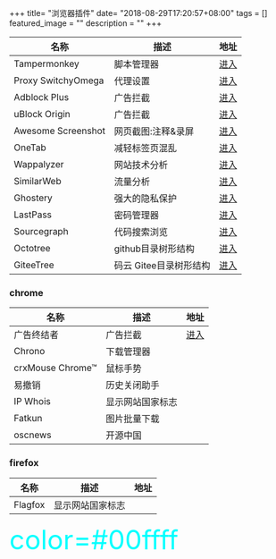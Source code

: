 +++
title= "浏览器插件"
date= "2018-08-29T17:20:57+08:00"
tags = []
featured_image = ""
description = ""
+++


|名称             |描述             |地址             |
|-----------------|-----------------|-----------------|
|Tampermonkey|脚本管理器|[进入](https://tampermonkey.net/)|
|Proxy SwitchyOmega|代理设置|[进入](https://www.switchyomega.com/)|
|Adblock Plus|广告拦截|[进入](https://adblockplus.org/)|
|uBlock Origin|广告拦截|[进入](https://github.com/gorhill/uBlock#ublock-origin)|
|Awesome Screenshot|网页截图:注释&录屏|[进入](http://www.awesomescreenshot.com/)|
|OneTab|减轻标签页混乱|[进入](https://www.one-tab.com/)|
|Wappalyzer|网站技术分析|[进入](https://www.wappalyzer.com/)|
|SimilarWeb|流量分析|[进入](https://www.similarweb.com/)|
|Ghostery|强大的隐私保护|[进入](https://www.ghostery.com/)|
|LastPass|密码管理器|[进入](https://lastpass.com)|
|Sourcegraph|代码搜索浏览|[进入](https://about.sourcegraph.com/)|
|Octotree|github目录树形结构|[进入](https://github.com/buunguyen/octotree)|
|GiteeTree|码云 Gitee目录树形结构|[进入](https://gitee.com/oschina/GitCodeTree)|

### chrome
|名称             |描述             |地址             |
|-----------------|-----------------|-----------------|
|广告终结者|广告拦截|[进入](http://www.adtchrome.com/)|
|Chrono|下载管理器||
|crxMouse Chrome™|鼠标手势||
|易撤销|历史关闭助手||
|IP Whois|显示网站国家标志||
|Fatkun|图片批量下载||
|oscnews|开源中国||

### firefox
|名称             |描述             |地址             |
|-----------------|-----------------|-----------------|
|Flagfox|显示网站国家标志||

<font color=#00ffff size=72>color=#00ffff</font>
